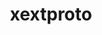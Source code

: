---
title: "xextproto"
layout: cache
categories: [package, develop-2025-04-20]
meta: {"compilers": ["gcc@11.1.0", "gcc@11.4.0", "gcc@13.2.0"], "num_specs": 3, "num_specs_by_stack": {"data-vis-sdk": 1, "e4s": 1, "e4s-rocm-external": 1, "hep": 1, "ml-linux-x86_64-rocm": 1, "root": 3}, "oss": ["ubuntu20.04", "ubuntu22.04", "ubuntu24.04"], "platforms": ["linux"], "stacks": ["data-vis-sdk", "e4s", "e4s-rocm-external", "hep", "ml-linux-x86_64-rocm", "root"], "targets": ["x86_64_v3"], "versions": ["7.3.0"]}
spec_details: [{"compiler": "gcc@11.4.0", "hash": "jhsknp7a5nmxpfyrsbc7dvl3ehqp2rae", "os": "ubuntu22.04", "platform": "linux", "size": "-", "stacks": ["e4s", "e4s-rocm-external", "hep", "root"], "target": "x86_64_v3", "variants": ["build_system=autotools"], "versions": ["7.3.0"]}, {"compiler": "gcc@13.2.0", "hash": "vf274pw2chdhwyevcq2762mqobzwgwwe", "os": "ubuntu24.04", "platform": "linux", "size": "-", "stacks": ["ml-linux-x86_64-rocm", "root"], "target": "x86_64_v3", "variants": ["build_system=autotools"], "versions": ["7.3.0"]}, {"compiler": "gcc@11.1.0", "hash": "xilulf3b6xoeal7ch6k2plnqc6nmeyth", "os": "ubuntu20.04", "platform": "linux", "size": "-", "stacks": ["data-vis-sdk", "root"], "target": "x86_64_v3", "variants": ["build_system=autotools"], "versions": ["7.3.0"]}]
---